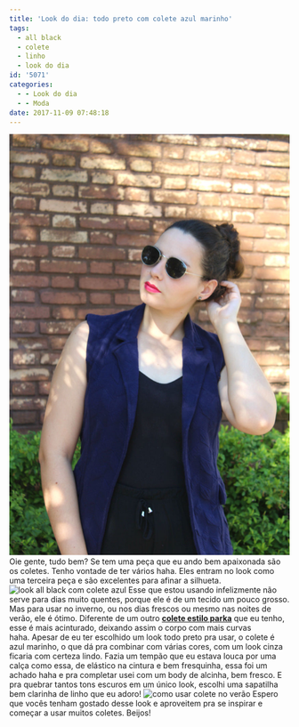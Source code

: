 ```yaml
---
title: 'Look do dia: todo preto com colete azul marinho'
tags:
  - all black
  - colete
  - linho
  - look do dia
id: '5071'
categories:
  - - Look do dia
  - - Moda
date: 2017-11-09 07:48:18
---
```


![como usar colete no verão ](/wp-content/uploads/2017/09/look-com-colete-azul.jpg) Oie gente, tudo bem? Se tem uma peça que eu ando bem apaixonada são os coletes. Tenho vontade de ter vários haha. Eles entram no look como uma terceira peça e são excelentes para afinar a silhueta. ![look all black com colete azul ](/wp-content/uploads/2017/09/como-usar-roupa-preta-no-verão.jpg) Esse que estou usando infelizmente não serve para dias muito quentes, porque ele é de um tecido um pouco grosso. Mas para usar no inverno, ou nos dias frescos ou mesmo nas noites de verão, ele é ótimo. Diferente de um outro [**colete estilo parka**](http://natalia.blog.br/look-dia-todo-branco-com-colete-militar/) que eu tenho, esse é mais acinturado, deixando assim o corpo com mais curvas haha. Apesar de eu ter escolhido um look todo preto pra usar, o colete é azul marinho, o que dá pra combinar com várias cores, com um look cinza ficaria com certeza lindo. Fazia um tempão que eu estava louca por uma calça como essa, de elástico na cintura e bem fresquinha, essa foi um achado haha e pra completar usei com um body de alcinha, bem fresco. E pra quebrar tantos tons escuros em um único look, escolhi uma sapatilha bem clarinha de linho que eu adoro! ![como usar colete no verão](/wp-content/uploads/2017/09/look-todo-preto-verão.jpg) Espero que vocês tenham gostado desse look e aproveitem pra se inspirar e começar a usar muitos coletes. Beijos!
